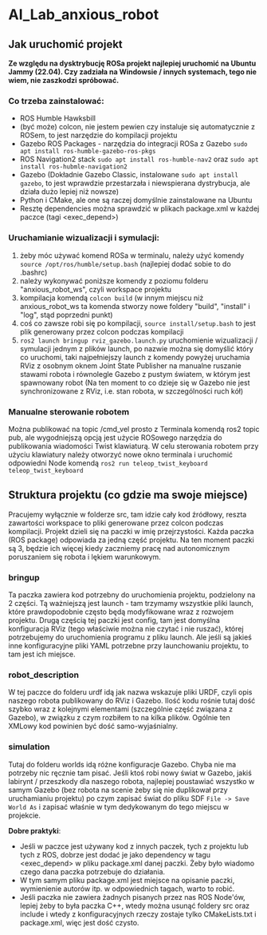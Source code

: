 # AI_Lab_anxious_robot

## Jak uruchomić projekt
**Ze względu na dysktrybucję ROSa projekt najlepiej uruchomić na Ubuntu Jammy (22.04). Czy zadziała na Windowsie / innych systemach, tego nie wiem, nie zaszkodzi spróbować.**

### Co trzeba zainstalować:
- ROS Humble Hawksbill
- (być może) colcon, nie jestem pewien czy instaluje się automatycznie z ROSem, to jest narzędzie do kompilacji projektu
- Gazebo ROS Packages - narzędzia do integracji ROSa z Gazebo `sudo apt install ros-humble-gazebo-ros-pkgs`
- ROS Navigation2 stack `sudo apt install ros-humble-nav2` oraz `sudo apt install ros-hubmle-navigation2`
- Gazebo (Dokładnie Gazebo Classic, instalowane `sudo apt install gazebo`, to jest wprawdzie przestarzała i niewspierana dystrybucja, ale działa dużo lepiej niż nowsze)
- Python i CMake, ale one są raczej domyślnie zainstalowane na Ubuntu
- Resztę dependencies można sprawdzić w plikach package.xml w każdej paczce (tagi <exec_depend>)

### Uruchamianie wizualizacji i symulacji:
1. żeby móc używać komend ROSa w terminalu, należy użyć komendy `source /opt/ros/humble/setup.bash` (najlepiej dodać sobie to do .bashrc)
2. należy wykonywać poniższe komendy z poziomu folderu "anxious_robot_ws", czyli workspace projektu
3. kompilacja komendą `colcon build` (w innym miejscu niż anxious_robot_ws ta komenda stworzy nowe foldery "build", "install" i "log", stąd poprzedni punkt)
4. coś co zawsze robi się po kompilacji, `source install/setup.bash` to jest plik generowany przez colcon podczas kompilacji
5. `ros2 launch bringup rviz_gazebo.launch.py` uruchomienie wizualizacji / symulacji jednym z plików launch, po nazwie można się domyślić który co uruchomi, taki najpełniejszy launch z komendy powyżej uruchamia RViz z osobnym oknem Joint State Publisher na manualne ruszanie stawami robota i równolegle Gazebo z pustym światem, w którym jest spawnowany robot (Na ten moment to co dzieje się w Gazebo nie jest synchronizowane z RViz, i.e. stan robota, w szczególności ruch kół)

### Manualne sterowanie robotem
Można publikować na topic /cmd_vel prosto z Terminala komendą ros2 topic pub, ale wygodniejszą opcją jest użycie ROSowego narzędzia do publikowania wiadomości Twist klawiaturą.
W celu sterowania robotem przy użyciu klawiatury należy otworzyć nowe okno terminala i uruchomić odpowiedni Node komendą `ros2 run teleop_twist_keyboard teleop_twist_keyboard`


## Struktura projektu (co gdzie ma swoje miejsce)
Pracujemy wyłącznie w folderze src, tam idzie cały kod źródłowy, reszta zawartości workspace to pliki generowane przez colcon podczas kompilacji.
Projekt dzieli się na paczki w imię przejrzystości. Każda paczka (ROS package) odpowiada za jedną część projektu. Na ten moment paczki są 3, będzie ich więcej kiedy zaczniemy pracę nad autonomicznym poruszaniem się robota i lękiem warunkowym.

### bringup
Ta paczka zawiera kod potrzebny do uruchomienia projektu, podzielony na 2 części. Tą ważniejszą jest launch - tam trzymamy wszystkie pliki launch, które prawdopodobnie często będą modyfikowane wraz z rozwojem projektu.
Drugą częścią tej paczki jest config, tam jest domyślna konfiguracja RViz (tego właściwie można nie czytać i nie ruszać), której potrzebujemy do uruchomienia programu z pliku launch. Ale jeśli są jakieś inne konfiguracyjne pliki YAML potrzebne przy launchowaniu projektu, to tam jest ich miejsce.

### robot_description
W tej paczce do folderu urdf idą jak nazwa wskazuje pliki URDF, czyli opis naszego robota publikowany do RViz i Gazebo. Ilość kodu rośnie tutaj dość szybko wraz z kolejnymi elementami (szczególnie część związana z Gazebo), w związku z czym rozbiłem to na kilka plików. Ogólnie ten XMLowy kod powinien być dość samo-wyjaśnialny.

### simulation
Tutaj do folderu worlds idą różne konfiguracje Gazebo. Chyba nie ma potrzeby nic ręcznie tam pisać. Jeśli ktoś robi nowy świat w Gazebo, jakiś labirynt / przeszkody dla naszego robota, najlepiej poustawiać wszystko w samym Gazebo (bez robota na scenie żeby się nie duplikował przy uruchamianiu projektu) po czym zapisać świat do pliku SDF `File -> Save World As` i zapisać właśnie w tym dedykowanym do tego miejscu w projekcie.

**Dobre praktyki**:
- Jeśli w paczce jest używany kod z innych paczek, tych z projektu lub tych z ROS, dobrze jest dodać je jako dependency w tagu <exec_depend> w pliku package.xml danej paczki. Żeby było wiadomo czego dana paczka potrzebuje do działania.
- W tym samym pliku package.xml jest miejsce na opisanie paczki, wymienienie autorów itp. w odpowiednich tagach, warto to robić.
- Jeśli paczka nie zawiera żadnych pisanych przez nas ROS Node'ów, lepiej żeby to była paczka C++, wtedy można usunąć foldery src oraz include i wtedy z konfiguracyjnych rzeczy zostaje tylko CMakeLists.txt i package.xml, więc jest dość czysto.

